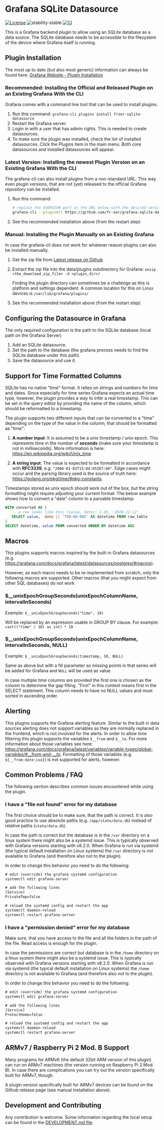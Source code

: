 # Grafana SQLite Datasource

[![License](https://img.shields.io/badge/License-Apache%202.0-blue.svg)](https://opensource.org/licenses/Apache-2.0)
![stability-stable](https://img.shields.io/badge/stability-stable-green.svg)
[![CI](https://github.com/fr-ser/grafana-sqlite-datasource/actions/workflows/ci_cd.yml/badge.svg)](https://github.com/fr-ser/grafana-sqlite-datasource/actions/workflows/ci_cd.yml)

This is a Grafana backend plugin to allow using an SQLite database as a data source.
The SQLite database needs to be accessible to the filesystem of the device where Grafana itself
is running.

## Plugin Installation

The most up to date (but also most generic) information can always be found here:
[Grafana Website - Plugin Installation](https://grafana.com/docs/grafana/latest/plugins/installation/#install-grafana-plugins)

### Recommended: Installing the Official and Released Plugin on an Existing Grafana With the CLI

Grafana comes with a command line tool that can be used to install plugins.

1. Run this command: `grafana-cli plugins install frser-sqlite-datasource`
2. Restart the Grafana server.
3. Login in with a user that has admin rights. This is needed to create datasources.
4. To make sure the plugin was installed, check the list of installed datasources. Click the
   Plugins item in the main menu. Both core datasources and installed datasources will appear.

### Latest Version: Installing the newest Plugin Version on an Existing Grafana With the CLI

The grafana-cli can also install plugins from a non-standard URL. This way even plugin versions,
that are not (yet) released to the official Grafana repository can be installed.

1. Run this command:

   ```sh
   # replace the $VERSION part in the URL below with the desired version (e.g. 2.0.2)
   grafana-cli --pluginUrl https://github.com/fr-ser/grafana-sqlite-datasource/releases/download/v$VERSION/frser-sqlite-datasource-$VERSION.zip plugins install frser-sqlite-datasource
   ```

2. See the recommended installation above (from the restart step)

### Manual: Installing the Plugin Manually on an Existing Grafana

In case the grafana-cli does not work for whatever reason plugins can also be installed manually.

1. Get the zip file from [Latest release on Github](https://github.com/fr-ser/grafana-sqlite-datasource/releases/latest)
2. Extract the zip file into the data/plugins subdirectory for Grafana:
   `unzip <the_download_zip_file> -d <plugin_dir>/`

   Finding the plugin directory can sometimes be a challenge as this is platform and settings
   dependent. A common location for this on Linux devices is `/var/lib/grafana/plugins/`
3. See the recommended installation above (from the restart step)

## Configuring the Datasource in Grafana

The only required configuration is the path to the SQLite database (local path on the Grafana Server)

1. Add an SQLite datasource.
2. Set the path to the database (the grafana process needs to find the SQLite database under this path).
3. Save the datasource and use it.

## Support for Time Formatted Columns

SQLite has no native "time" format. It relies on strings and numbers for time and dates. Since
especially for time series Grafana expects an actual time type, however, the plugin provides a way
to infer a real timestamp. This can be set in the query editor by providing the name of the column,
which should be reformatted to a timestamp.

The plugin supports two different inputs that can be converted to a "time" depending on the type
of the value in the column, that should be formatted as "time":

1. **A number input**: It is assumed to be a unix timestamp / unix epoch. This represents time in
   the number of **seconds** (make sure your timestamp is not in milliseconds). More information is
   here: <https://en.wikipedia.org/wiki/Unix_time>

2. **A string input**: The value is expected to be formatted in accordance with **RFC3339**,
   e.g. `"2006-01-02T15:04:05Z07:00"`. Edge cases might occur and the parsing library used is the
   source of truth here: <https://golang.org/pkg/time/#pkg-constants>.

Timestamps stored as unix epoch should work out of the box, but the string formatting might require
adjusting your current format. The below example shows how to convert a "date" column to a parsable
timestamp:

```SQL
WITH converted AS (
   -- a row looks like this (value, date): 1.45, '2020-12-12'
   SELECT value,  date || 'T00:00:00Z' AS datetime FROM raw_table
)
SELECT datetime, value FROM converted ORDER BY datetime ASC
```

## Macros

This plugins supports macros inspired by the built-in Grafana datasources (e.g.
<https://grafana.com/docs/grafana/latest/datasources/postgres/#macros>).

However, as each macro needs to be re-implemented from scratch, only the following macros are
supported. Other macros (that you might expect from other SQL databases) do not work

### $__unixEpochGroupSeconds(unixEpochColumnName, intervalInSeconds)

Example: `$__unixEpochGroupSeconds("time", 10)`

Will be replaced by an expression usable in GROUP BY clause. For example:
`cast(("time" / 10) as int) * 10`

### $__unixEpochGroupSeconds(unixEpochColumnName, intervalInSeconds, NULL)

Example: `$__unixEpochGroupSeconds(timestamp, 10, NULL)`

Same as above but with a fill parameter so missing points in that series will be added for Grafana
and `NULL` will be used as value.

In case multiple time columns are provided the first one is chosen as the column to determine the
gap filling. "First" in this context means first in the SELECT statement. This column needs to have
no NULL values and must sorted in ascending order.

## Alerting

This plugins supports the Grafana alerting feature. Similar to the built in data sources alerting
does not support variables as they are normally replaced in the frontend, which is not involved
for the alerts. In order to allow time filtering this plugin supports the variables `$__from` and
`$__to`. For more information about those variables see here:
<https://grafana.com/docs/grafana/latest/variables/variable-types/global-variables/#__from-and-__to>.
Formatting of those variables (e.g. `${__from:date:iso}`) is not supported for alerts, however.

## Common Problems / FAQ

The following section describes common issues encountered while using the plugin.

### I have a "file not found" error for my database

The first choice should be to make sure, that the path is correct. It is also good practice to
use absolute paths (e.g. `/app/state/data.db`) instead of relative paths (`state/data.db`).

In case the path is correct but the database is in the `/var` directory on a linux system there
might also be a systemd issue. This is typically observed with Grafana versions starting with
v8.2.0. When Grafana is run via systemd (the typical default installation on Linux systems) the
`/var` directory is not available to Grafana (and therefore also not to the plugin).

In order to change this behavior you need to do the following:

```txt
# edit (override) the grafana systemd configuration
systemctl edit grafana-server

# add the following lines
[Service]
PrivateTmp=false

# reload the systemd config and restart the app
systemctl daemon-reload
systemctl restart grafana-server
```

### I have a "permission denied" error for my database

Make sure, that you have access to the file and all the folders in the path of the file.
Read access is enough for the plugin.

In case the permissions are correct but database is in the `/home` directory on a linux system
there might also be a systemd issue. This is typically observed with Grafana versions starting with
v8.2.0. When Grafana is run via systemd (the typical default installation on Linux systems) the
`/home` directory is not available to Grafana (and therefore also not to the plugin).

In order to change this behavior you need to do the following:

```txt
# edit (override) the grafana systemd configuration
systemctl edit grafana-server

# add the following lines
[Service]
ProtectHome=false

# reload the systemd config and restart the app
systemctl daemon-reload
systemctl restart grafana-server
```

## ARMv7 / Raspberry Pi 2 Mod. B Support

Many programs for ARMv6 (the default 32bit ARM version of this plugin) can run on ARMv7 machines
(the version running on Raspberry Pi 2 Mod. B).
In case there are complications you can try out the version specifically built for ARMv7, though.

A plugin version specifically built for ARMv7 devices can be found on the Github release page (see
manual installation above).

## Development and Contributing

Any contribution is welcome. Some information regarding the local setup can be found in the
[DEVELOPMENT.md file](https://github.com/fr-ser/grafana-sqlite-datasource/blob/master/DEVELOPMENT.md).
